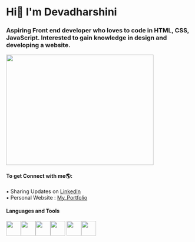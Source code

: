 # Hi👋 I'm Devadharshini

<h3>Aspiring Front end developer who loves to code in HTML, CSS, JavaScript. Interested to gain knowledge in design and developing a website.</h3>
<img src="https://www.motocms.com/blog/wp-content/uploads/2019/11/how-to-become-a-web-developer.jpg"  height="300" width="400">

<h4>To get Connect with me🌎:</h4>
▪ Sharing Updates on <a href="https://www.linkedin.com/in/devadharshinisk43/">LinkedIn</a><br>
▪ Personal Website : <a href="https://melodic-cat-268440.netlify.app">My_Portfolio</a>

<h4>Languages and Tools</h4>
<p><img src="https://img.icons8.com/color/2x/html-5.png" width="40" height="40"><img src="https://img.icons8.com/color/2x/css3.png" width="40" height="40"><img src="https://icons8.com/icon/108784/javascript" width="40" height="40"><img src="https://icons8.com/icon/13679/java-coffee-cup-logo" width="40" height="40">
<img src="https://icons8.com/icon/20906/git" width="40" height="40"><img src="https://img.icons8.com/color/2x/visual-studio-code-2019.png" width="40" height="40"></p>


